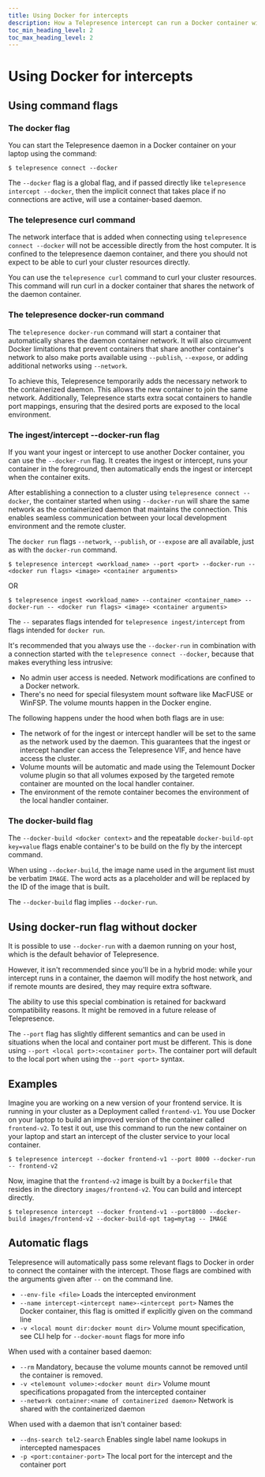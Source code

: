 ```yaml
---
title: Using Docker for intercepts
description: How a Telepresence intercept can run a Docker container with configured environment and volume mounts.
toc_min_heading_level: 2
toc_max_heading_level: 2
---
```


# Using Docker for intercepts

## Using command flags

### The docker flag
You can start the Telepresence daemon in a Docker container on your laptop using the command:

```console
$ telepresence connect --docker
```

The `--docker` flag is a global flag, and if passed directly like `telepresence intercept --docker`, then the implicit connect that takes place if no connections are active, will use a container-based daemon.

### The telepresence curl command

The network interface that is added when connecting using `telepresence connect --docker` will not be accessible directly from the host computer. It is confined to the telepresence daemon container, and there you should not expect to be able to curl your cluster resources directly.

You can use the `telepresence curl` command to curl your cluster resources. This command will run curl in a docker container that shares the network of the daemon container.

### The telepresence docker-run command

The `telepresence docker-run` command will start a container that automatically shares the daemon container network. It
will also circumvent Docker limitations that prevent containers that share another container's network to also make
ports available using `--publish`, `--expose`, or adding additional networks using `--network`.

To achieve this, Telepresence temporarily adds the necessary network to the containerized daemon. This allows the new
container to join the  same network. Additionally, Telepresence starts extra socat containers to handle port mappings,
ensuring that the desired ports are exposed to the local environment.

### The ingest/intercept --docker-run flag

If you want your ingest or intercept to use another Docker container, you can use the `--docker-run` flag. It creates the ingest or intercept, runs your container in the foreground, then automatically ends the ingest or intercept when the container exits.

After establishing a connection to a cluster using `telepresence connect --docker`, the container started when using `--docker-run` will share
the same network as the containerized daemon that maintains the connection. This enables seamless communication between your local development
environment and the remote cluster.

The `docker run` flags `--network`, `--publish`, or `--expose` are all available, just as with the `docker-run` command.

```console
$ telepresence intercept <workload_name> --port <port> --docker-run -- <docker run flags> <image> <container arguments>
```
OR
```console
$ telepresence ingest <workload_name> --container <container_name> --docker-run -- <docker run flags> <image> <container arguments>
```

The `--` separates flags intended for `telepresence ingest/intercept` from flags intended for `docker run`.

It's recommended that you always use the `--docker-run` in combination with a connection started with the `telepresence connect --docker`,
because that makes everything less intrusive:

- No admin user access is needed. Network modifications are confined to a Docker network.
- There's no need for special filesystem mount software like MacFUSE or WinFSP. The volume mounts happen in the Docker engine.

The following happens under the hood when both flags are in use:

- The network of for the ingest or intercept handler will be set to the same as the network used by the daemon. This guarantees that the
  ingest or intercept handler can access the Telepresence VIF, and hence have access the cluster.
- Volume mounts will be automatic and made using the Telemount Docker volume plugin so that all volumes exposed by the targeted
  remote container are mounted on the local handler container.
- The environment of the remote container becomes the environment of the local handler container.

### The docker-build flag

The `--docker-build <docker context>` and the repeatable `docker-build-opt key=value` flags enable container's to be build on the fly by the intercept command.

When using `--docker-build`, the image name used in the argument list must be verbatim `IMAGE`. The word acts as a placeholder and will be replaced by the ID of the image that is built.

The `--docker-build` flag implies `--docker-run`.

## Using docker-run flag without docker

It is possible to use `--docker-run` with a daemon running on your host, which is the default behavior of Telepresence. 

However, it isn't recommended since you'll be in a hybrid mode: while your intercept runs in a container, the daemon will modify the host network, and if remote mounts are desired, they may require extra software. 

The ability to use this special combination is retained for backward compatibility reasons. It might be removed in a future release of Telepresence.

The `--port` flag has slightly different semantics and can be used in situations when the local and container port must be different. This
is done using `--port <local port>:<container port>`. The container port will default to the local port when using the `--port <port>` syntax.

## Examples

Imagine you are working on a new version of your frontend service.  It is running in your cluster as a Deployment called `frontend-v1`. You use Docker on your laptop to build an improved version of the container called `frontend-v2`.  To test it out, use this command to run the new container on your laptop and start an intercept of the cluster service to your local container.

```console
$ telepresence intercept --docker frontend-v1 --port 8000 --docker-run -- frontend-v2
```

Now, imagine that the `frontend-v2` image is built by a `Dockerfile` that resides in the directory `images/frontend-v2`. You can build and intercept directly.

```console
$ telepresence intercept --docker frontend-v1 --port8000 --docker-build images/frontend-v2 --docker-build-opt tag=mytag -- IMAGE
```

## Automatic flags

Telepresence will automatically pass some relevant flags to Docker in order to connect the container with the intercept. Those flags are combined with the arguments given after `--` on the command line.

- `--env-file <file>` Loads the intercepted environment
- `--name intercept-<intercept name>-<intercept port>` Names the Docker container, this flag is omitted if explicitly given on the command line
- `-v <local mount dir:docker mount dir>` Volume mount specification, see CLI help for `--docker-mount` flags for more info

When used with a container based daemon:
- `--rm` Mandatory, because the volume mounts cannot be removed until the container is removed.
- `-v <telemount volume>:<docker mount dir>` Volume mount specifications propagated from the intercepted container
- `--network container:<name of containerized daemon>` Network is shared with the containerized daemon

When used with a daemon that isn't container based:
- `--dns-search tel2-search` Enables single label name lookups in intercepted namespaces
- `-p <port:container-port>` The local port for the intercept and the container port
